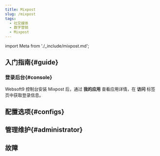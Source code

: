 ```yaml
---
title: Mixpost
slug: /mixpost
tags:
  - 社交媒体
  - 数字营销
  - Mixpost
---
```


import Meta from './_include/mixpost.md';

<Meta name="meta" />

## 入门指南{#guide} 

### 登录后台{#console}

Websoft9 控制台安装 Mixpost 后，通过 **我的应用** 查看应用详情，在 **访问** 标签页中获取登录信息。  

## 配置选项{#configs}

## 管理维护{#administrator}

## 故障